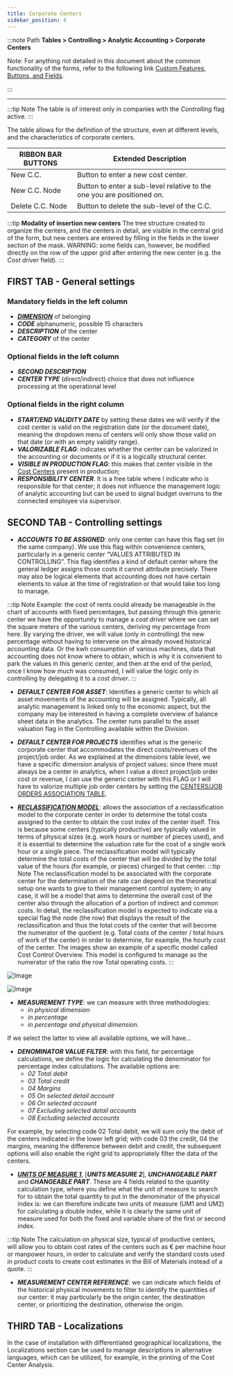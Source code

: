 ```yaml
---
title: Corporate Centers 
sidebar_position: 4
---
```


:::note Path
**Tables > Controlling > Analytic Accounting > Corporate Centers**

Note:
For anything not detailed in this document about the common functionality of the forms, refer to the following link [Custom Features, Buttons, and Fields](/docs/guide/common).

:::

---

:::tip Note
The table is of interest only in companies with the *Controlling* flag active.
:::


The table allows for the definition of the structure, even at different levels, and the characteristics of corporate centers.


| **RIBBON BAR BUTTONS** | Extended Description |
| --- | --- |
| New C.C. | Button to enter a new cost center. |
| New C.C. Node | Button to enter a sub-level relative to the one you are positioned on. |
| Delete C.C. Node | Button to delete the sub-level of the C.C. |


:::tip **Modality of insertion new centers**
The tree structure created to organize the centers, and the centers in detail, are visible in the central grid of the form, but new centers are entered by filling in the fields in the lower section of the mask.
WARNING: some fields can, however, be modified directly on the row of the upper grid after entering the new center (e.g. the *Cost driver* field). 
:::




## FIRST TAB - General settings 

### Mandatory fields in the left column  
- [***DIMENSION***](/docs/controlling/controlling-parametrization/controlling-specific-settings/dimension) of belonging
- ***CODE*** alphanumeric, possible 15 characters
- ***DESCRIPTION*** of the center
- ***CATEGORY*** of the center

### Optional fields in the left column 
- ***SECOND DESCRIPTION***
- ***CENTER TYPE*** (direct/indirect) choice that does not influence processing at the operational level

### Optional fields in the right column
- ***START/END VALIDITY DATE*** by setting these dates we will verify if the cost center is valid on the registration date (or the document date), meaning the dropdown menu of centers will only show those valid on that date (or with an empty validity range).
- ***VALORIZABLE FLAG***: indicates whether the center can be valorized in the accounting or documents or if it is a logically structural center.
- ***VISIBLE IN PRODUCTION FLAG***: this makes that center visible in the [Cost Centers](/docs/configurations/tables/production/cost-center) present in production;
- ***RESPONSIBILITY CENTER***. It is a free table where I indicate who is responsible for that center; it does not influence the management logic of analytic accounting but can be used to signal budget overruns to the connected employee via supervisor.

## SECOND TAB - Controlling settings 
- ***ACCOUNTS TO BE ASSIGNED***: only one center can have this flag set (in the same company). We use this flag within convenience centers, particularly in a generic center “VALUES ATTRIBUTED IN CONTROLLING”. 
This flag identifies a kind of default center where the general ledger assigns those costs it cannot attribute precisely. There may also be logical elements that accounting does not have certain elements to value at the time of registration or that would take too long to manage.

:::tip Note
Example: the cost of rents could already be manageable in the chart of accounts with fixed percentages, but passing through this generic center we have the opportunity to manage a *cost driver* where we can set the square meters of the various centers, deriving my percentage from here. By varying the driver, we will value (only in controlling) the new percentage without having to intervene on the already moved historical accounting data.
Or the kwh consumption of various machines, data that accounting does not know where to obtain, which is why it is convenient to park the values in this generic center, and then at the end of the period, once I know how much was consumed, I will value the logic only in controlling by delegating it to a *cost driver*.
:::

- ***DEFAULT CENTER FOR ASSET***: Identifies a generic center to which all asset movements of the accounting will be assigned. Typically, all analytic management is linked only to the economic aspect, but the company may be interested in having a complete overview of balance sheet data in the analytics. The center runs parallel to the asset valuation flag in the Controlling available within the *Division*.

- ***DEFAULT CENTER FOR PROJECTS*** identifies what is the generic corporate center that accommodates the direct costs/revenues of the project/job order. As we explained at the dimensions table level, we have a specific dimension analysis of project values: since there must always be a center in analytics, when I value a direct project/job order cost or revenue, I can use the generic center with this FLAG or I will have to valorize multiple job order centers by setting the [CENTERS/JOB ORDERS ASSOCIATION TABLE](/docs/configurations/tables/controlling/analytical-accounting/projects-centers-association).


- [***RECLASSIFICATION MODEL***](/docs/controlling/reclassifications/create-reclassification-model): allows the association of a reclassification model to the corporate center in order to determine the total costs assigned to the center to obtain the cost index of the center itself. This is because some centers (typically productive) are typically valued in terms of physical sizes (e.g. work hours or number of pieces used), and it is essential to determine the valuation rate for the cost of a single work hour or a single piece. The reclassification model will typically determine the total costs of the center that will be divided by the total value of the hours (for example, or pieces) charged to that center.
:::tip Note
The reclassification model to be associated with the corporate center for the determination of the rate can depend on the theoretical setup one wants to give to their management control system; in any case, it will be a model that aims to determine the overall cost of the center also through the allocation of a portion of indirect and common costs. In detail, the reclassification model is expected to indicate via a special flag the node (the row) that displays the result of the reclassification and thus the total costs of the center that will become the numerator of the quotient (e.g. Total costs of the center / total hours of work of the center) in order to determine, for example, the hourly cost of the center. The images show an example of a specific model called Cost Control Overview. This model is configured to manage as the numerator of the ratio the row Total operating costs.
:::

![Image](/img/it-it/configurations/tables/controlling/analytical-accounting/corporate-centers/corporate-center-model-connection.png)

![Image](/img/it-it/configurations/tables/controlling/analytical-accounting/corporate-centers/QCC-model.png)

- ***MEASUREMENT TYPE***: we can measure with three methodologies:
    - *in physical dimension*
    - *in percentage*
    - *in percentage and physical dimension*.

If we select the latter to view all available options, we will have...

- ***DENOMINATOR VALUE FILTER***: with this field, for percentage calculations, we define the logic for calculating the denominator for percentage index calculations. The available options are:
    - *02 Total debit*
    - *03 Total credit*
    - *04 Margins*
    - *05 On selected detail account*
    - *06 On selected account*
    - *07 Excluding selected detail accounts*
    - *08 Excluding selected accounts*

For example, by selecting code 02 Total debit, we will sum only the debit of the centers indicated in the lower left grid; with code 03 the credit, 04 the margins, meaning the difference between debit and credit, the subsequent options will also enable the right grid to appropriately filter the data of the centers.

- [***UNITS OF MEASURE 1***](/docs/controlling/controlling-parametrization/controlling-specific-settings/measure-units), [***UNITS MEASURE 2***], ***UNCHANGEABLE PART*** and ***CHANGEABLE PART***. These are 4 fields related to the quantity calculation type, where you define what the unit of measure to search for to obtain the total quantity to put in the denominator of the physical index is: we can therefore indicate two units of measure (UM1 and UM2) for calculating a double index, while it is clearly the same unit of measure used for both the fixed and variable share of the first or second index.

:::tip Note
The calculation on physical size, typical of productive centers, will allow you to obtain cost rates of the centers such as € per machine hour or manpower hours, in order to calculate and verify the standard costs used in product costs to create cost estimates in the Bill of Materials instead of a quote.
:::

- ***MEASUREMENT CENTER REFERENCE***: we can indicate which fields of the historical physical movements to filter to identify the quantities of our center: it may particularly be the origin center, the destination center, or prioritizing the destination, otherwise the origin.

## THIRD TAB - Localizations
In the case of installation with differentiated geographical localizations, the Localizations section can be used to manage descriptions in alternative languages, which can be utilized, for example, in the printing of the Cost Center Analysis.
